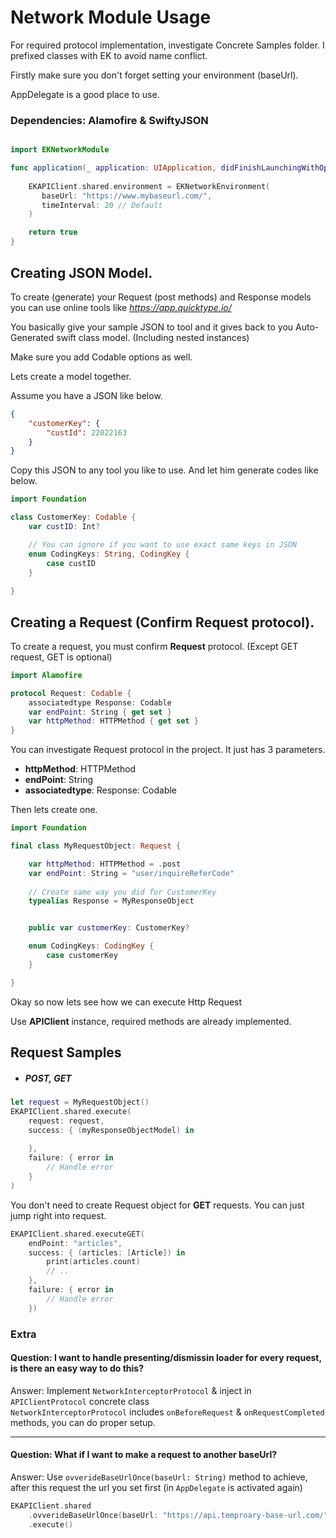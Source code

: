 # Network Module Usage

For required protocol implementation, investigate Concrete Samples folder.
I prefixed classes with EK to avoid name conflict.

Firstly make sure you don't forget setting your environment (baseUrl). 

AppDelegate is a good place to use.

### Dependencies: Alamofire & SwiftyJSON

```swift

import EKNetworkModule

func application(_ application: UIApplication, didFinishLaunchingWithOptions launchOptions: [UIApplication.LaunchOptionsKey: Any]?) -> Bool {
        
    EKAPIClient.shared.environment = EKNetworkEnvironment(
       baseUrl: "https://www.mybaseurl.com/",
       timeInterval: 20 // Default
    )

    return true
}
```

## Creating JSON Model.

To create (generate) your Request (post methods) and Response models you can use online tools like *https://app.quicktype.io/*

You basically give your sample JSON to tool and it gives back to you Auto-Generated swift class model. (Including nested instances)

Make sure you add Codable options as well.

Lets create a model together.

Assume you have a JSON like below.

```json
{
    "customerKey": {
        "custId": 22022163
    }
}
```
Copy this JSON to any tool you like to use. And let him generate codes like below.

```swift
import Foundation

class CustomerKey: Codable {
    var custID: Int?

    // You can ignore if you want to use exact same keys in JSON
    enum CodingKeys: String, CodingKey {
        case custID 
    }
    
}
```

## Creating a Request (Confirm Request protocol).

To create a request, you must confirm **Request** protocol. (Except GET request, GET is optional)

```swift
import Alamofire

protocol Request: Codable {
    associatedtype Response: Codable
    var endPoint: String { get set }
    var httpMethod: HTTPMethod { get set }
}
```

You can investigate Request protocol in the project. It just has 3 parameters.

* **httpMethod**: HTTPMethod
* **endPoint**: String
* **associatedtype**: Response: Codable

Then lets create one.

```swift
import Foundation

final class MyRequestObject: Request {

    var httpMethod: HTTPMethod = .post
    var endPoint: String = "user/inquireReferCode"
    
    // Create same way you did for CustomerKey
    typealias Response = MyResponseObject 


    public var customerKey: CustomerKey?

    enum CodingKeys: CodingKey {
        case customerKey
    }

}
```

Okay so now lets see how we can execute Http Request

Use **APIClient** instance, required methods are already implemented.

## Request Samples

* ##### POST, GET

```swift
let request = MyRequestObject()
EKAPIClient.shared.execute(
    request: request,
    success: { (myResponseObjectModel) in
        
    },
    failure: { error in
        // Handle error
    }
)
```

You don't need to create Request object for **GET** requests. 
You can just jump right into request.

```swift
EKAPIClient.shared.executeGET(
    endPoint: "articles", 
    success: { (articles: [Article]) in
        print(articles.count)
        // ..
    }, 
    failure: { error in
        // Handle error
    })
```


### Extra

#### Question: I want to handle presenting/dismissin loader for every request, is there an easy way to do this?

Answer: Implement `NetworkInterceptorProtocol` & inject in `APIClientProtocol` concrete class <br> 
`NetworkInterceptorProtocol` includes `onBeforeRequest` & `onRequestCompleted` methods, you can do proper setup.

<hr>

#### Question: What if I want to make a request to another baseUrl?

Answer: Use `ovverideBaseUrlOnce(baseUrl: String)` method to achieve, after this request the url you set first (in `AppDelegate` is activated again)

```swift
EKAPIClient.shared
    .ovverideBaseUrlOnce(baseUrl: "https://api.temproary-base-url.com/")
    .execute()
```
